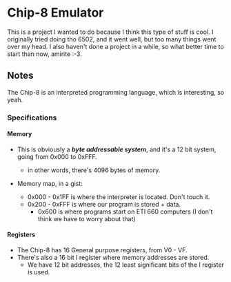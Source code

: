 # Chip-8 Emulator

This is a project I wanted to do because I think this type of stuff is cool. I originally tried doing tho 6502, and it went well, but too many things went over my head. I also haven't done a project in a while, so what better time to start than now, amirite :-3. 

## Notes

The Chip-8 is an interpreted programming language, which is interesting, so yeah. 

### Specifications

#### Memory

- This is obviously a ***byte addressable system***, and it's a 12 bit system, going from 0x000 to 0xFFF. 
    - in other words, there's 4096 bytes of memory. 

- Memory map, in a gist:
    - 0x000 - 0x1FF is where the interpreter is located. Don't touch it. 
    - 0x200 - 0xFFF is where our program is stored + data. 
        - 0x600 is where programs start on ETI 660 computers (I don't think we have to worry about that)

#### Registers

- The Chip-8 has 16 General purpose registers, from V0 - VF. 
- There's also a 16 bit I register where memory addresses are stored.
    - We have 12 bit addresses, the 12 least significant bits of the I register is used. 
